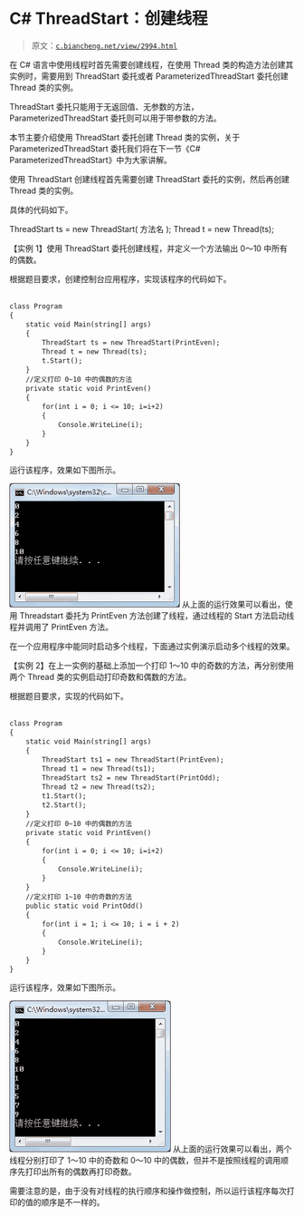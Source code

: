 # C# ThreadStart：创建线程

> 原文：[`c.biancheng.net/view/2994.html`](http://c.biancheng.net/view/2994.html)

在 C# 语言中使用线程时首先需要创建线程，在使用 Thread 类的构造方法创建其实例时，需要用到 ThreadStart 委托或者 ParameterizedThreadStart 委托创建 Thread 类的实例。

ThreadStart 委托只能用于无返回值、无参数的方法，ParameterizedThreadStart 委托则可以用于带参数的方法。

本节主要介绍使用 ThreadStart 委托创建 Thread 类的实例，关于 ParameterizedThreadStart 委托我们将在下一节《C# ParameterizedThreadStart》中为大家讲解。

使用 ThreadStart 创建线程首先需要创建 ThreadStart 委托的实例，然后再创建 Thread 类的实例。

具体的代码如下。

ThreadStart ts = new ThreadStart( 方法名 );
Thread t = new Thread(ts);

【实例 1】使用 ThreadStart 委托创建线程，并定义一个方法输出 0〜10 中所有的偶数。

根据题目要求，创建控制台应用程序，实现该程序的代码如下。

```

class Program
{
    static void Main(string[] args)
    {
        ThreadStart ts = new ThreadStart(PrintEven);
        Thread t = new Thread(ts);
        t.Start();
    }
    //定义打印 0~10 中的偶数的方法
    private static void PrintEven()
    {
        for(int i = 0; i <= 10; i=i+2)
        {
            Console.WriteLine(i);
        }
    }
}
```

运行该程序，效果如下图所示。

![使用线程打印 0~10 之间的偶数](img/a85b0df5dff9cb0ed5ab323bee7e3e1f.png)
从上面的运行效果可以看出，使用 Threadstart 委托为 PrintEven 方法创建了线程，通过线程的 Start 方法启动线程并调用了 PrintEven 方法。

在一个应用程序中能同时启动多个线程，下面通过实例演示启动多个线程的效果。

【实例 2】在上一实例的基础上添加一个打印 1〜10 中的奇数的方法，再分别使用两个 Thread 类的实例启动打印奇数和偶数的方法。

根据题目要求，实现的代码如下。

```

class Program
{
    static void Main(string[] args)
    {
        ThreadStart ts1 = new ThreadStart(PrintEven);
        Thread t1 = new Thread(ts1);
        ThreadStart ts2 = new ThreadStart(PrintOdd);
        Thread t2 = new Thread(ts2);
        t1.Start();
        t2.Start();
    }
    //定义打印 0~10 中的偶数的方法
    private static void PrintEven()
    {
        for(int i = 0; i <= 10; i=i+2)
        {
            Console.WriteLine(i);
        }
    }
    //定义打印 1~10 中的奇数的方法
    public static void PrintOdd()
    {
        for(int i = 1; i <= 10; i = i + 2)
        {
            Console.WriteLine(i);
        }
    }
}
```

运行该程序，效果如下图所示。

![使用两个线程分别打印 0~10 之间的奇数和偶数](img/691dd3f6125a8f0ff630181cc7370b36.png)
从上面的运行效果可以看出，两个线程分别打印了 1〜10 中的奇数和 0〜10 中的偶数，但并不是按照线程的调用顺序先打印出所有的偶数再打印奇数。

需要注意的是，由于没有对线程的执行顺序和操作做控制，所以运行该程序每次打印的值的顺序是不一样的。